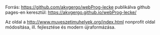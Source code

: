 Forrás: https://github.com/akvgergo/webProg-lecke
publikálva github pages-en keresztül: https://akvgergo.github.io/webProg-lecke/

Az oldal a http://www.muveszetimuhelyek.org/index.html nonprofit oldal módosítása, ill. fejlesztése és modern újraformázása.

